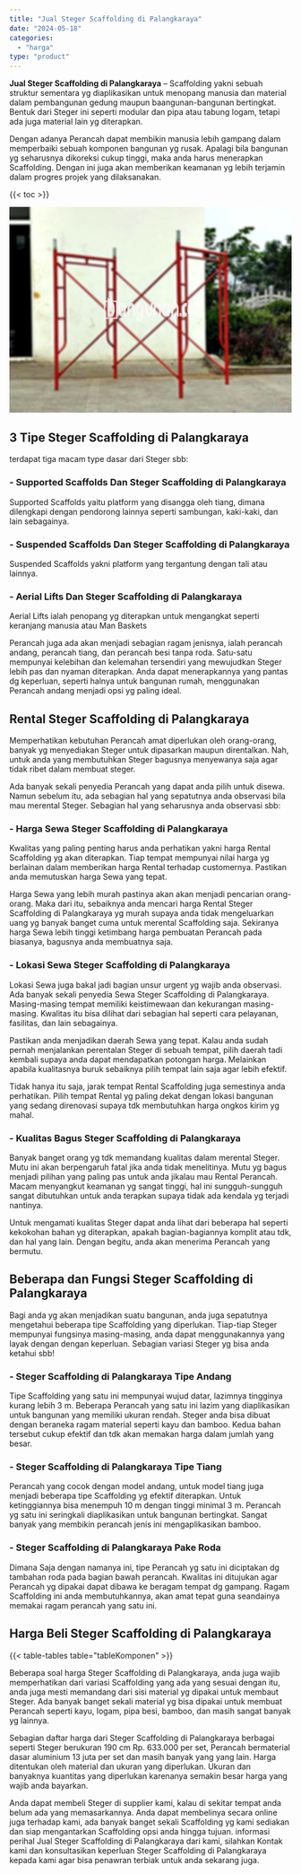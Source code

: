 ```yaml
---
title: "Jual Steger Scaffolding di Palangkaraya"
date: "2024-05-18"
categories: 
  - "harga"
type: "product"
---
```


**Jual Steger Scaffolding di Palangkaraya** – Scaffolding yakni sebuah struktur sementara yg diaplikasikan untuk menopang manusia dan material dalam pembangunan gedung maupun baangunan-bangunan bertingkat. Bentuk dari Steger ini seperti modular dan pipa atau tabung logam, tetapi ada juga material lain yg diterapkan.

Dengan adanya Perancah dapat membikin manusia lebih gampang dalam memperbaiki sebuah komponen bangunan yg rusak. Apalagi bila bangunan yg seharusnya dikoreksi cukup tinggi, maka anda harus menerapkan Scaffolding. Dengan ini juga akan memberikan keamanan yg lebih terjamin dalam progres projek yang dilaksanakan.

{{< toc >}}

![Jual Steger Scaffolding di Palangkaraya](/images/sewa-scaffolding-steger-27.png)

## 3 Tipe Steger Scaffolding di Palangkaraya

terdapat tiga macam type dasar dari Steger sbb:

### \- Supported Scaffolds Dan Steger Scaffolding di Palangkaraya

Supported Scaffolds yaitu platform yang disangga oleh tiang, dimana dilengkapi dengan pendorong lainnya seperti sambungan, kaki-kaki, dan lain sebagainya.

### \- Suspended Scaffolds Dan Steger Scaffolding di Palangkaraya

Suspended Scaffolds yakni platform yang tergantung dengan tali atau lainnya.

### \- Aerial Lifts Dan Steger Scaffolding di Palangkaraya

Aerial Lifts ialah penopang yg diterapkan untuk mengangkat seperti keranjang manusia atau Man Baskets

Perancah juga ada akan menjadi sebagian ragam jenisnya, ialah perancah andang, perancah tiang, dan perancah besi tanpa roda. Satu-satu mempunyai kelebihan dan kelemahan tersendiri yang mewujudkan Steger lebih pas dan nyaman diterapkan. Anda dapat menerapkannya yang pantas dg keperluan, seperti halnya untuk bangunan rumah, menggunakan Perancah andang menjadi opsi yg paling ideal.

## Rental Steger Scaffolding di Palangkaraya

Memperhatikan kebutuhan Perancah amat diperlukan oleh orang-orang, banyak yg menyediakan Steger untuk dipasarkan maupun direntalkan. Nah, untuk anda yang membutuhkan Steger bagusnya menyewanya saja agar tidak ribet dalam membuat steger.

Ada banyak sekali penyedia Perancah yang dapat anda pilih untuk disewa. Namun sebelum itu, ada sebagian hal yang sepatutnya anda observasi bila mau merental Steger. Sebagian hal yang seharusnya anda observasi sbb:

### \- Harga Sewa Steger Scaffolding di Palangkaraya

Kwalitas yang paling penting harus anda perhatikan yakni harga Rental Scaffolding yg akan diterapkan. Tiap tempat mempunyai nilai harga yg berlainan dalam memberikan harga Rental terhadap customernya. Pastikan anda memutuskan harga Sewa yang tepat.

Harga Sewa yang lebih murah pastinya akan akan menjadi pencarian orang-orang. Maka dari itu, sebaiknya anda mencari harga Rental Steger Scaffolding di Palangkaraya yg murah supaya anda tidak mengeluarkan uang yg banyak banget cuma untuk merental Scaffolding saja. Sekiranya harga Sewa lebih tinggi ketimbang harga pembuatan Perancah pada biasanya, bagusnya anda membuatnya saja.

### \- Lokasi Sewa Steger Scaffolding di Palangkaraya

Lokasi Sewa juga bakal jadi bagian unsur urgent yg wajib anda observasi. Ada banyak sekali penyedia Sewa Steger Scaffolding di Palangkaraya. Masing-masing tempat memiliki keistimewaan dan kekurangan masing-masing. Kwalitas itu bisa dilihat dari sebagian hal seperti cara pelayanan, fasilitas, dan lain sebagainya.

Pastikan anda menjadikan daerah Sewa yang tepat. Kalau anda sudah pernah menjalankan perentalan Steger di sebuah tempat, pilih daerah tadi kembali supaya anda dapat mendapatkan potongan harga. Melainkan apabila kualitasnya buruk sebaiknya pilih tempat lain saja agar lebih efektif.

Tidak hanya itu saja, jarak tempat Rental Scaffolding juga semestinya anda perhatikan. Pilih tempat Rental yg paling dekat dengan lokasi bangunan yang sedang direnovasi supaya tdk membutuhkan harga ongkos kirim yg mahal.

### \- Kualitas Bagus Steger Scaffolding di Palangkaraya

Banyak banget orang yg tdk memandang kualitas dalam merental Steger. Mutu ini akan berpengaruh fatal jika anda tidak menelitinya. Mutu yg bagus menjadi pilihan yang paling pas untuk anda jikalau mau Rental Perancah. Macam menyangkut keamanan yg sangat tinggi, hal ini sungguh-sungguh sangat dibutuhkan untuk anda terapkan supaya tidak ada kendala yg terjadi nantinya.

Untuk mengamati kualitas Steger dapat anda lihat dari beberapa hal seperti kekokohan bahan yg diterapkan, apakah bagian-bagiannya komplit atau tdk, dan hal yang lain. Dengan begitu, anda akan menerima Perancah yang bermutu.

## Beberapa dan Fungsi Steger Scaffolding di Palangkaraya

Bagi anda yg akan menjadikan suatu bangunan, anda juga sepatutnya mengetahui beberapa tipe Scaffolding yang diperlukan. Tiap-tiap Steger mempunyai fungsinya masing-masing, anda dapat menggunakannya yang layak dengan dengan keperluan. Sebagian variasi Steger yg bisa anda ketahui sbb!

### \- Steger Scaffolding di Palangkaraya Tipe Andang

Tipe Scaffolding yang satu ini mempunyai wujud datar, lazimnya tingginya kurang lebih 3 m. Beberapa Perancah yang satu ini lazim yang diaplikasikan untuk bangunan yang memiliki ukuran rendah. Steger anda bisa dibuat dengan beraneka ragam material seperti kayu dan bamboo. Kedua bahan tersebut cukup efektif dan tdk akan memakan harga dalam jumlah yang besar.

### \- Steger Scaffolding di Palangkaraya Tipe Tiang

Perancah yang cocok dengan model andang, untuk model tiang juga menjadi beberapa tipe Scaffolding yg efektif diterapkan. Untuk ketinggiannya bisa menempuh 10 m dengan tinggi minimal 3 m. Perancah yg satu ini seringkali diaplikasikan untuk bangunan bertingkat. Sangat banyak yang membikin perancah jenis ini mengaplikasikan bamboo.

### \- Steger Scaffolding di Palangkaraya Pake Roda

Dimana Saja dengan namanya ini, tipe Perancah yg satu ini diciptakan dg tambahan roda pada bagian bawah perancah. Kwalitas ini ditujukan agar Perancah yg dipakai dapat dibawa ke beragam tempat dg gampang. Ragam Scaffolding ini anda membutuhkannya, akan amat tepat guna seandainya memakai ragam perancah yang satu ini.

## Harga Beli Steger Scaffolding di Palangkaraya

{{< table-tables table="tableKomponen" >}}

Beberapa soal harga Steger Scaffolding di Palangkaraya, anda juga wajib memperhatikan dari variasi Scaffolding yang ada yang sesuai dengan itu, anda juga mesti memandang dari sisi material yg dipakai untuk membaut Steger. Ada banyak banget sekali material yg bisa dipakai untuk membuat Perancah seperti kayu, logam, pipa besi, bamboo, dan masih sangat banyak yg lainnya.

Sebagian daftar harga dari Steger Scaffolding di Palangkaraya berbagai seperti Steger berukuran 190 cm Rp. 633.000 per set, Perancah bermaterial dasar aluminium 13 juta per set dan masih banyak yang yang lain. Harga ditentukan oleh material dan ukuran yang diperlukan. Ukuran dan banyaknya kuantitas yang diperlukan karenanya semakin besar harga yang wajib anda bayarkan.

Anda dapat membeli Steger di supplier kami, kalau di sekitar tempat anda belum ada yang memasarkannya. Anda dapat membelinya secara online juga terhadap kami, ada banyak banget sekali Scaffolding yg kami sediakan dan siap mengantarkan Scaffolding opsi anda hingga tujuan. informasi perihal Jual Steger Scaffolding di Palangkaraya dari kami, silahkan Kontak kami dan konsultasikan keperluan Steger Scaffolding di Palangkaraya kepada kami agar bisa penawran terbiak untuk anda sekarang juga.
